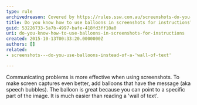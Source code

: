 ```yaml
---
type: rule
archivedreason: Covered by https://rules.ssw.com.au/screenshots-do-you-use-balloons-instead-of-a-wall-of-text (Checked by Andrew F and Tiago A)
title: Do you know how to use balloons in screenshots for instructions?
guid: 53226733-5a7b-4997-bafe-418fd3ff10a0
uri: do-you-know-how-to-use-balloons-in-screenshots-for-instructions
created: 2015-10-13T00:33:20.0000000Z
authors: []
related:
- screenshots---do-you-use-balloons-instead-of-a-'wall-of-text'

---
```


Communicating problems is more effective when using screenshots. To make screen captures even            better, add balloons that have the message (aka speech bubbles). The balloon is great because            you can point to a specific part of the image. It is much easier than reading a 'wall of text'.

<!--endintro-->
